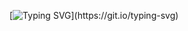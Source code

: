 [![Typing SVG](https://readme-typing-svg.demolab.com?font=Fira+Code&weight=600&size=23&duration=5656&pause=100&color=34B6DCED&background=59FF4B0C&center=true&vCenter=true&multiline=true&random=false&width=456&height=86&lines=Hi%2C+My+name+is+Phan+Van+Hieu!+;I+am+a+frontend+developer.)](https://git.io/typing-svg)
